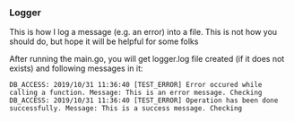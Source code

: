 ### Logger

This is how I log a message (e.g. an error) into a file. This is not how you should do, but hope it will be helpful for some folks

After running the main.go, you will get logger.log file created (if it does not exists) and following messages in it:
```
DB_ACCESS: 2019/10/31 11:36:40 [TEST_ERROR] Error occured while calling a function. Message: This is an error message. Checking
DB_ACCESS: 2019/10/31 11:36:40 [TEST_ERROR] Operation has been done successfully. Message: This is a success message. Checking
```
